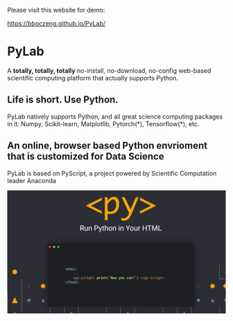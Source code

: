 Please visit this website for demo:

https://bboczeng.github.io/PyLab/

# PyLab
A **totally, totally, totally** no-install, no-download, no-config web-based scientific computing platform that actually supports Python. 

## Life is short. Use Python. 
PyLab natively supports Python, and all great science computing packages in it: Numpy, Scikit-learn, Matplotlib, Pytorch(\*), Tensorflow(\*), etc. 

## An online, browser based Python envrioment that is customized for Data Science 
PyLab is based on PyScript, a project powered by Scientific Computation leader Anaconda 

![](imgs/pyscript.png)
